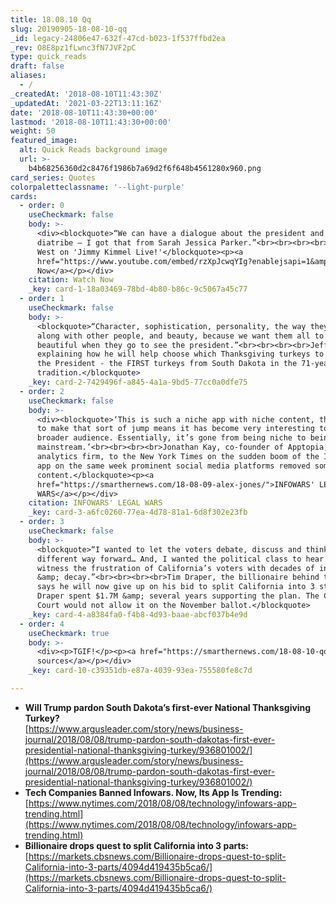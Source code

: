 ```yaml
---
title: 18.08.10 Qq
slug: 20190905-18-08-10-qq
_id: legacy-24806e47-632f-47cd-b023-1f537ffbd2ea
_rev: O8E8pz1fLwnc3fN7JVF2pC
type: quick_reads
draft: false
aliases:
  - /
_createdAt: '2018-08-10T11:43:30Z'
_updatedAt: '2021-03-22T13:11:16Z'
date: '2018-08-10T11:43:30+00:00'
lastmod: '2018-08-10T11:43:30+00:00'
weight: 50
featured_image:
  alt: Quick Reads background image
  url: >-
    b4b68256360d2c8476f1986b7a69d2f6f648b4561280x960.png
card_series: Quotes
colorpaletteclassname: '--light-purple'
cards:
  - order: 0
    useCheckmark: false
    body: >-
      <div><blockquote>“We can have a dialogue about the president and not a
      diatribe – I got that from Sarah Jessica Parker.”<br><br><br><br>Kanye
      West on 'Jimmy Kimmel Live!'</blockquote><p><a
      href="https://www.youtube.com/embed/rzXpJcwqYIg?enablejsapi=1&amp;autoplay=1&amp;rel=0">Watch
      Now</a></p></div>
    citation: Watch Now
    _key: card-1-18a03469-78bd-4b80-b86c-9c5067a45c77
  - order: 1
    useCheckmark: false
    body: >-
      <blockquote>“Character, sophistication, personality, the way they get
      along with other people, and beauty, because we want them all to look
      beautiful when they go to see the president.”<br><br><br><br>Jeff Sveen
      explaining how he will help choose which Thanksgiving turkeys to give to
      the President - the FIRST turkeys from South Dakota in the 71-year-old
      tradition.</blockquote>
    _key: card-2-7429496f-a845-4a1a-9bd5-77cc0a0dfe75
  - order: 2
    useCheckmark: false
    body: >-
      <div><blockquote>‘This is such a niche app with niche content, that for it
      to make that sort of jump means it has become very interesting to a much
      broader audience. Essentially, it’s gone from being niche to being
      mainstream.’<br><br><br><br>Jonathan Kay, co-founder of Apptopia, an app
      analytics firm, to the New York Times on the sudden boom of the InfoWars
      app on the same week prominent social media platforms removed some of its
      content.</blockquote><p><a
      href="https://smarthernews.com/18-08-09-alex-jones/">INFOWARS' LEGAL
      WARS</a></p></div>
    citation: INFOWARS' LEGAL WARS
    _key: card-3-a6fc0260-77ea-4d78-81a1-6d8f302e23fb
  - order: 3
    useCheckmark: false
    body: >-
      <blockquote>“I wanted to let the voters debate, discuss and think about a
      different way forward… And, I wanted the political class to hear and
      witness the frustration of California’s voters with decades of inaction
      &amp; decay.”<br><br><br><br>Tim Draper, the billionaire behind the idea,
      says he will now give up on his bid to split California into 3 states.
      Draper spent $1.7M &amp; several years supporting the plan. The CA Supreme
      Court would not allow it on the November ballot.</blockquote>
    _key: card-4-a8384fa0-f4b8-4d93-baae-abcf037b4e9d
  - order: 4
    useCheckmark: true
    body: >-
      <div><p>TGIF!</p><p><a href="https://smarthernews.com/18-08-10-qq/">view
      sources</a></p></div>
    _key: card-10-c39351db-e87a-4039-93ea-755580fe8c7d

---
```

* **Will Trump pardon South Dakota’s first-ever National Thanksgiving Turkey?**  
[https://www.argusleader.com/story/news/business-journal/2018/08/08/trump-pardon-south-dakotas-first-ever-presidential-national-thanksgiving-turkey/936801002/](https://www.argusleader.com/story/news/business-journal/2018/08/08/trump-pardon-south-dakotas-first-ever-presidential-national-thanksgiving-turkey/936801002/)
* **Tech Companies Banned Infowars. Now, Its App Is Trending:**  
[https://www.nytimes.com/2018/08/08/technology/infowars-app-trending.html](https://www.nytimes.com/2018/08/08/technology/infowars-app-trending.html)
* **Billionaire drops quest to split California into 3 parts:**  
[https://markets.cbsnews.com/Billionaire-drops-quest-to-split-California-into-3-parts/4094d419435b5ca6/](https://markets.cbsnews.com/Billionaire-drops-quest-to-split-California-into-3-parts/4094d419435b5ca6/)